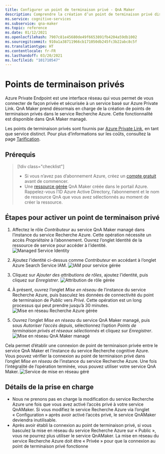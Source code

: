 ```yaml
---
title: Configurer un point de terminaison privé - QnA Maker
description: Comprendre la création d’un point de terminaison privé disponible dans QnA Maker managé.
ms.service: cognitive-services
ms.subservice: qna-maker
ms.topic: reference
ms.date: 01/12/2021
ms.openlocfilehash: 7907c81e45680de49f6653891fb4204a59db1002
ms.sourcegitcommit: 910a1a38711966cb171050db245fc3b22abc8c5f
ms.translationtype: HT
ms.contentlocale: fr-FR
ms.lasthandoff: 03/20/2021
ms.locfileid: "101710547"
---
```

# <a name="private-endpoints"></a>Points de terminaison privés

Azure Private Endpoint est une interface réseau qui vous permet de vous connecter de façon privée et sécurisée à un service basé sur Azure Private Link. QnA Maker prend désormais en charge de la création de points de terminaison privés dans le service Recherche Azure. Cette fonctionnalité est disponible dans QnA Maker managé. 

Les points de terminaison privés sont fournis par [Azure Private Link](../../private-link/private-link-overview.md), en tant que service distinct. Pour plus d’informations sur les coûts, consultez la page [Tarification](https://azure.microsoft.com/pricing/details/private-link/). 

## <a name="prerequisites"></a>Prérequis
> [!div class="checklist"]
> * Si vous n’avez pas d’abonnement Azure, créez un [compte gratuit](https://azure.microsoft.com/free/cognitive-services/) avant de commencer.
> * Une [ressource gérée](https://ms.portal.azure.com/#create/Microsoft.CognitiveServicesQnAMaker) QnA Maker créée dans le portail Azure. Rappelez-vous l’ID Azure Active Directory, l’abonnement et le nom de ressource QnA que vous avez sélectionnés au moment de créer la ressource.

## <a name="steps-to-enable-private-endpoint"></a>Étapes pour activer un point de terminaison privé
1. Affectez le rôle *Contributeur* au service QnA Maker managé dans l’instance du service Recherche Azure. Cette opération nécessite un accès *Propriétaire* à l’abonnement. Ouvrez l’onglet Identité de la ressource de service pour accéder à l’identité.
![Managed Service Identity](../QnAMaker/media/qnamaker-reference-private-endpoints/private-endpoint-identity.png)

2. Ajoutez l’identité ci-dessus comme *Contributeur* en accédant à l’onglet Azure Search Service IAM. ![IAM pour service gérée](../QnAMaker/media/qnamaker-reference-private-endpoints/private-endpoint-access-control.png)

3. Cliquez sur *Ajouter des attributions de rôles*, ajoutez l’identité, puis cliquez sur *Enregistrer*.
![Attribution de rôle gérée](../QnAMaker/media/qnamaker-reference-private-endpoints/private-endpoint-role-assignment.png)

4. À présent, ouvrez l’onglet *Mise en réseau* de l’instance du service Recherche Azure, puis basculez les données de connectivité du point de terminaison de *Public* vers *Privé*. Cette opération est un long processus qui peut prendre jusqu’à 30 minutes. 
![Mise en réseau Recherche Azure gérée](../QnAMaker/media/qnamaker-reference-private-endpoints/private-endpoint-networking.png)

5. Ouvrez l’onglet *Mise en réseau* du service QnA Maker managé, puis sous *Autoriser l’accès depuis*, sélectionnez l’option *Points de terminaison privés et réseaux sélectionnés* et cliquez sur *Enregistrer*. 
![Mise en réseau QnA Maker managé](../QnAMaker/media/qnamaker-reference-private-endpoints/private-endpoint-networking-2.png)

Cela permet d’établir une connexion de point de terminaison privée entre le service QnA Maker et l’instance du service Recherche cognitive Azure. Vous pouvez vérifier la connexion au point de terminaison privé dans l’onglet *Mise en réseau* de l’instance du service Recherche Azure. Une fois l’intégralité de l’opération terminée, vous pouvez utiliser votre service QnA Maker. 
![Service de mise en réseau géré](../QnAMaker/media/qnamaker-reference-private-endpoints/private-endpoint-networking-3.png)


## <a name="support-details"></a>Détails de la prise en charge
 * Nous ne prenons pas en charge la modification du service Recherche Azure une fois que vous avez activé l’accès privé à votre service QnAMaker. Si vous modifiez le service Recherche Azure via l’onglet « Configuration » après avoir activé l’accès privé, le service QnAMaker deviendra inutilisable.
 * Après avoir établi la connexion au point de terminaison privé, si vous basculez la mise en réseau du service Recherche Azure sur « Public », vous ne pourrez plus utiliser le service QnAMaker. La mise en réseau du service Recherche Azure doit être « Privée » pour que la connexion au point de terminaison privé fonctionne